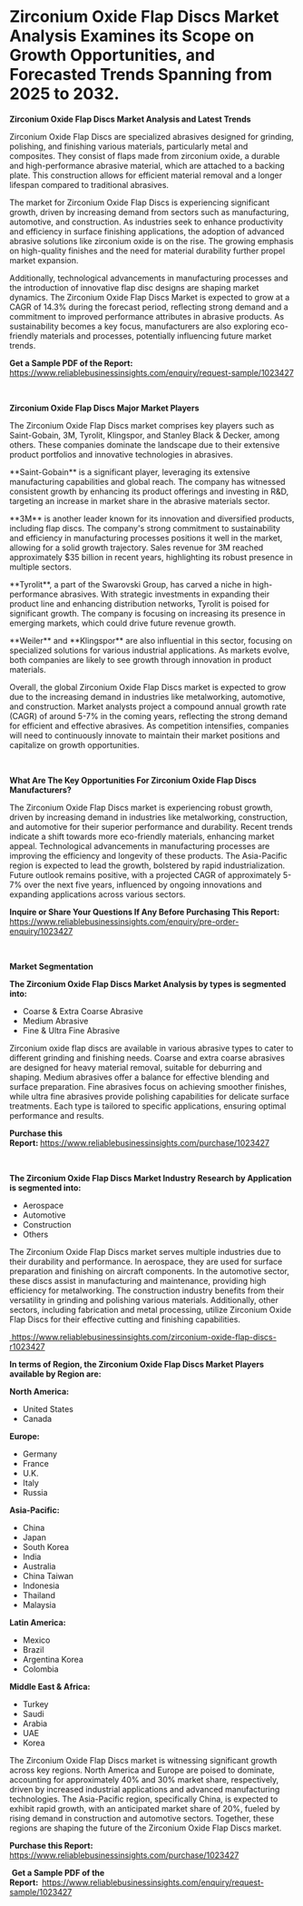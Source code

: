 <p><h1>Zirconium Oxide Flap Discs Market Analysis Examines its Scope on Growth Opportunities, and Forecasted Trends Spanning from 2025 to 2032.</h1></p><p><strong>Zirconium Oxide Flap Discs Market Analysis and Latest Trends</strong></p>
<p><p>Zirconium Oxide Flap Discs are specialized abrasives designed for grinding, polishing, and finishing various materials, particularly metal and composites. They consist of flaps made from zirconium oxide, a durable and high-performance abrasive material, which are attached to a backing plate. This construction allows for efficient material removal and a longer lifespan compared to traditional abrasives.</p><p>The market for Zirconium Oxide Flap Discs is experiencing significant growth, driven by increasing demand from sectors such as manufacturing, automotive, and construction. As industries seek to enhance productivity and efficiency in surface finishing applications, the adoption of advanced abrasive solutions like zirconium oxide is on the rise. The growing emphasis on high-quality finishes and the need for material durability further propel market expansion.</p><p>Additionally, technological advancements in manufacturing processes and the introduction of innovative flap disc designs are shaping market dynamics. The Zirconium Oxide Flap Discs Market is expected to grow at a CAGR of 14.3% during the forecast period, reflecting strong demand and a commitment to improved performance attributes in abrasive products. As sustainability becomes a key focus, manufacturers are also exploring eco-friendly materials and processes, potentially influencing future market trends.</p></p>
<p><strong>Get a Sample PDF of the Report:&nbsp;</strong> <a href="https://www.reliablebusinessinsights.com/enquiry/request-sample/1023427?utm_campaign=904&utm_medium=2&utm_source=Github&utm_content=ia&utm_term=18042025&utm_id=zirconium-oxide-flap-discs">https://www.reliablebusinessinsights.com/enquiry/request-sample/1023427</a></p>
<p>&nbsp;</p>
<p><strong>Zirconium Oxide Flap Discs Major Market Players</strong></p>
<p><p>The Zirconium Oxide Flap Discs market comprises key players such as Saint-Gobain, 3M, Tyrolit, Klingspor, and Stanley Black & Decker, among others. These companies dominate the landscape due to their extensive product portfolios and innovative technologies in abrasives.</p><p>**Saint-Gobain** is a significant player, leveraging its extensive manufacturing capabilities and global reach. The company has witnessed consistent growth by enhancing its product offerings and investing in R&D, targeting an increase in market share in the abrasive materials sector.</p><p>**3M** is another leader known for its innovation and diversified products, including flap discs. The company's strong commitment to sustainability and efficiency in manufacturing processes positions it well in the market, allowing for a solid growth trajectory. Sales revenue for 3M reached approximately $35 billion in recent years, highlighting its robust presence in multiple sectors.</p><p>**Tyrolit**, a part of the Swarovski Group, has carved a niche in high-performance abrasives. With strategic investments in expanding their product line and enhancing distribution networks, Tyrolit is poised for significant growth. The company is focusing on increasing its presence in emerging markets, which could drive future revenue growth.</p><p>**Weiler** and **Klingspor** are also influential in this sector, focusing on specialized solutions for various industrial applications. As markets evolve, both companies are likely to see growth through innovation in product materials.</p><p>Overall, the global Zirconium Oxide Flap Discs market is expected to grow due to the increasing demand in industries like metalworking, automotive, and construction. Market analysts project a compound annual growth rate (CAGR) of around 5-7% in the coming years, reflecting the strong demand for efficient and effective abrasives. As competition intensifies, companies will need to continuously innovate to maintain their market positions and capitalize on growth opportunities.</p></p>
<p>&nbsp;</p>
<p><strong>What Are The Key Opportunities For Zirconium Oxide Flap Discs Manufacturers?</strong></p>
<p><p>The Zirconium Oxide Flap Discs market is experiencing robust growth, driven by increasing demand in industries like metalworking, construction, and automotive for their superior performance and durability. Recent trends indicate a shift towards more eco-friendly materials, enhancing market appeal. Technological advancements in manufacturing processes are improving the efficiency and longevity of these products. The Asia-Pacific region is expected to lead the growth, bolstered by rapid industrialization. Future outlook remains positive, with a projected CAGR of approximately 5-7% over the next five years, influenced by ongoing innovations and expanding applications across various sectors.</p></p>
<p><strong>Inquire or Share Your Questions If Any Before Purchasing This Report:</strong> <a href="https://www.reliablebusinessinsights.com/enquiry/pre-order-enquiry/1023427?utm_campaign=904&utm_medium=2&utm_source=Github&utm_content=ia&utm_term=18042025&utm_id=zirconium-oxide-flap-discs">https://www.reliablebusinessinsights.com/enquiry/pre-order-enquiry/1023427</a></p>
<p>&nbsp;</p>
<p><strong>Market Segmentation</strong></p>
<p><strong>The Zirconium Oxide Flap Discs Market Analysis by types is segmented into:</strong></p>
<p><ul><li>Coarse & Extra Coarse Abrasive</li><li>Medium Abrasive</li><li>Fine & Ultra Fine Abrasive</li></ul></p>
<p><p>Zirconium oxide flap discs are available in various abrasive types to cater to different grinding and finishing needs. Coarse and extra coarse abrasives are designed for heavy material removal, suitable for deburring and shaping. Medium abrasives offer a balance for effective blending and surface preparation. Fine abrasives focus on achieving smoother finishes, while ultra fine abrasives provide polishing capabilities for delicate surface treatments. Each type is tailored to specific applications, ensuring optimal performance and results.</p></p>
<p><strong>Purchase this Report:&nbsp;</strong><a href="https://www.reliablebusinessinsights.com/purchase/1023427?utm_campaign=904&utm_medium=2&utm_source=Github&utm_content=ia&utm_term=18042025&utm_id=zirconium-oxide-flap-discs">https://www.reliablebusinessinsights.com/purchase/1023427</a></p>
<p>&nbsp;</p>
<p><strong>The Zirconium Oxide Flap Discs Market Industry Research by Application is segmented into:</strong></p>
<p><ul><li>Aerospace</li><li>Automotive</li><li>Construction</li><li>Others</li></ul></p>
<p><p>The Zirconium Oxide Flap Discs market serves multiple industries due to their durability and performance. In aerospace, they are used for surface preparation and finishing on aircraft components. In the automotive sector, these discs assist in manufacturing and maintenance, providing high efficiency for metalworking. The construction industry benefits from their versatility in grinding and polishing various materials. Additionally, other sectors, including fabrication and metal processing, utilize Zirconium Oxide Flap Discs for their effective cutting and finishing capabilities.</p></p>
<p><a href="https://www.reliablebusinessinsights.com/zirconium-oxide-flap-discs-r1023427?utm_campaign=904&utm_medium=2&utm_source=Github&utm_content=ia&utm_term=18042025&utm_id=zirconium-oxide-flap-discs">&nbsp;https://www.reliablebusinessinsights.com/zirconium-oxide-flap-discs-r1023427</a></p>
<p><strong>In terms of Region, the Zirconium Oxide Flap Discs Market Players available by Region are:</strong></p>
<p>
    <p> <strong> North America: </strong>
        <ul>
            <li>United States</li>
            <li>Canada</li>
        </ul>
        </p> 
    <p> <strong> Europe: </strong>
        <ul>
            <li>Germany</li>
            <li>France</li>
            <li>U.K.</li>
            <li>Italy</li>
            <li>Russia</li>
        </ul>
        </p> 
    <p> <strong> Asia-Pacific: </strong>
        <ul>
            <li>China</li>
            <li>Japan</li>
            <li>South Korea</li>
            <li>India</li>
            <li>Australia</li>
            <li>China Taiwan</li>
            <li>Indonesia</li>
            <li>Thailand</li>
            <li>Malaysia</li>
        </ul>
        </p> 
    <p> <strong> Latin America: </strong>
        <ul>
            <li>Mexico</li>
            <li>Brazil</li>
            <li>Argentina Korea</li>
            <li>Colombia</li>
        </ul>
        </p> 
    <p> <strong> Middle East & Africa: </strong>
        <ul>
            <li>Turkey</li>
            <li>Saudi</li>
            <li>Arabia</li>
            <li>UAE</li>
            <li>Korea</li>
        </ul>
    </p>
    </p>
<p><p>The Zirconium Oxide Flap Discs market is witnessing significant growth across key regions. North America and Europe are poised to dominate, accounting for approximately 40% and 30% market share, respectively, driven by increased industrial applications and advanced manufacturing technologies. The Asia-Pacific region, specifically China, is expected to exhibit rapid growth, with an anticipated market share of 20%, fueled by rising demand in construction and automotive sectors. Together, these regions are shaping the future of the Zirconium Oxide Flap Discs market.</p></p>
<p><strong>Purchase this Report: </strong><a href="https://www.reliablebusinessinsights.com/purchase/1023427?utm_campaign=904&utm_medium=2&utm_source=Github&utm_content=ia&utm_term=18042025&utm_id=zirconium-oxide-flap-discs">https://www.reliablebusinessinsights.com/purchase/1023427</a></p>
<p>&nbsp;<strong>Get a Sample PDF of the Report:&nbsp;&nbsp;</strong><a href="https://www.reliablebusinessinsights.com/enquiry/request-sample/1023427?utm_campaign=904&utm_medium=2&utm_source=Github&utm_content=ia&utm_term=18042025&utm_id=zirconium-oxide-flap-discs">https://www.reliablebusinessinsights.com/enquiry/request-sample/1023427</a></p>
<p><strong></strong></p>
<p><p></p><p></p><p></p></p>
